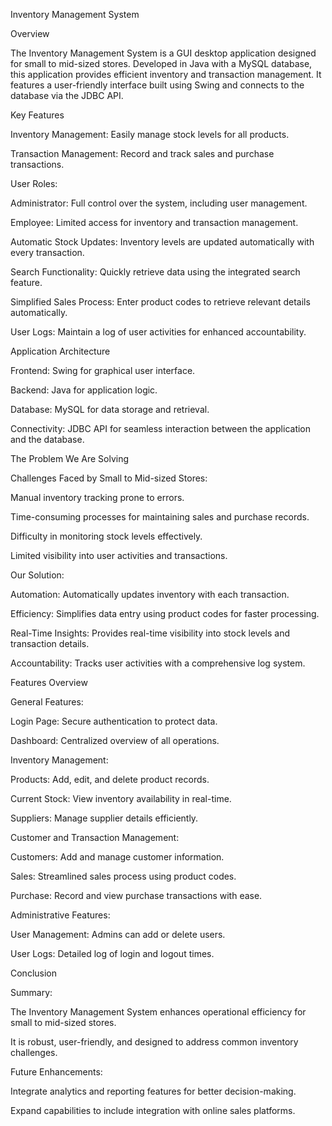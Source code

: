 Inventory Management System

Overview

The Inventory Management System is a GUI desktop application designed for small to mid-sized stores. Developed in Java with a MySQL database, this application provides efficient inventory and transaction management. It features a user-friendly interface built using Swing and connects to the database via the JDBC API.

Key Features

Inventory Management: Easily manage stock levels for all products.

Transaction Management: Record and track sales and purchase transactions.

User Roles:

Administrator: Full control over the system, including user management.

Employee: Limited access for inventory and transaction management.

Automatic Stock Updates: Inventory levels are updated automatically with every transaction.

Search Functionality: Quickly retrieve data using the integrated search feature.

Simplified Sales Process: Enter product codes to retrieve relevant details automatically.

User Logs: Maintain a log of user activities for enhanced accountability.

Application Architecture

Frontend: Swing for graphical user interface.

Backend: Java for application logic.

Database: MySQL for data storage and retrieval.

Connectivity: JDBC API for seamless interaction between the application and the database.

The Problem We Are Solving

Challenges Faced by Small to Mid-sized Stores:

Manual inventory tracking prone to errors.

Time-consuming processes for maintaining sales and purchase records.

Difficulty in monitoring stock levels effectively.

Limited visibility into user activities and transactions.

Our Solution:

Automation: Automatically updates inventory with each transaction.

Efficiency: Simplifies data entry using product codes for faster processing.

Real-Time Insights: Provides real-time visibility into stock levels and transaction details.

Accountability: Tracks user activities with a comprehensive log system.

Features Overview

General Features:

Login Page: Secure authentication to protect data.

Dashboard: Centralized overview of all operations.

Inventory Management:

Products: Add, edit, and delete product records.

Current Stock: View inventory availability in real-time.

Suppliers: Manage supplier details efficiently.

Customer and Transaction Management:

Customers: Add and manage customer information.

Sales: Streamlined sales process using product codes.

Purchase: Record and view purchase transactions with ease.

Administrative Features:

User Management: Admins can add or delete users.

User Logs: Detailed log of login and logout times.

Conclusion

Summary:

The Inventory Management System enhances operational efficiency for small to mid-sized stores.

It is robust, user-friendly, and designed to address common inventory challenges.

Future Enhancements:

Integrate analytics and reporting features for better decision-making.

Expand capabilities to include integration with online sales platforms.